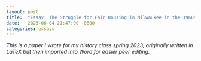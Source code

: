 ```yaml
---
layout: post
title:  "Essay: The Struggle for Fair Housing in Milwaukee in the 1960s"
date:   2023-06-04 21:47:00 -0600
categories: essays
---
```


*This is a paper I wrote for my history class spring 2023, originally written in LaTeX but then imported into Word for easier peer editing.*

<object data="{{ site.url }}/assets/fair-housing.pdf" width="1000" height="1000" type='application/pdf'></object>
